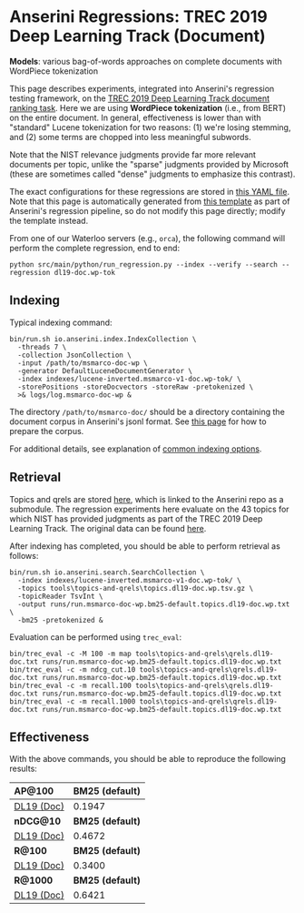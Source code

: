 # Anserini Regressions: TREC 2019 Deep Learning Track (Document)

**Models**: various bag-of-words approaches on complete documents with WordPiece tokenization

This page describes experiments, integrated into Anserini's regression testing framework, on the [TREC 2019 Deep Learning Track document ranking task](https://trec.nist.gov/data/deep2019.html).
Here we are using **WordPiece tokenization** (i.e., from BERT) on the entire document.
In general, effectiveness is lower than with "standard" Lucene tokenization for two reasons: (1) we're losing stemming, and (2) some terms are chopped into less meaningful subwords.

Note that the NIST relevance judgments provide far more relevant documents per topic, unlike the "sparse" judgments provided by Microsoft (these are sometimes called "dense" judgments to emphasize this contrast).

The exact configurations for these regressions are stored in [this YAML file](../../src/main/resources/regression/dl19-doc.wp-tok.yaml).
Note that this page is automatically generated from [this template](../../src/main/resources/docgen/templates/dl19-doc.wp-tok.template) as part of Anserini's regression pipeline, so do not modify this page directly; modify the template instead.

From one of our Waterloo servers (e.g., `orca`), the following command will perform the complete regression, end to end:

```
python src/main/python/run_regression.py --index --verify --search --regression dl19-doc.wp-tok
```

## Indexing

Typical indexing command:

```
bin/run.sh io.anserini.index.IndexCollection \
  -threads 7 \
  -collection JsonCollection \
  -input /path/to/msmarco-doc-wp \
  -generator DefaultLuceneDocumentGenerator \
  -index indexes/lucene-inverted.msmarco-v1-doc.wp-tok/ \
  -storePositions -storeDocvectors -storeRaw -pretokenized \
  >& logs/log.msmarco-doc-wp &
```

The directory `/path/to/msmarco-doc/` should be a directory containing the document corpus in Anserini's jsonl format.
See [this page](../../docs/experiments-msmarco-doc-doc2query-details.md) for how to prepare the corpus.

For additional details, see explanation of [common indexing options](../../docs/common-indexing-options.md).

## Retrieval

Topics and qrels are stored [here](https://github.com/castorini/anserini-tools/tree/master/topics-and-qrels), which is linked to the Anserini repo as a submodule.
The regression experiments here evaluate on the 43 topics for which NIST has provided judgments as part of the TREC 2019 Deep Learning Track.
The original data can be found [here](https://trec.nist.gov/data/deep2019.html).

After indexing has completed, you should be able to perform retrieval as follows:

```
bin/run.sh io.anserini.search.SearchCollection \
  -index indexes/lucene-inverted.msmarco-v1-doc.wp-tok/ \
  -topics tools\topics-and-qrels\topics.dl19-doc.wp.tsv.gz \
  -topicReader TsvInt \
  -output runs/run.msmarco-doc-wp.bm25-default.topics.dl19-doc.wp.txt \
  -bm25 -pretokenized &
```

Evaluation can be performed using `trec_eval`:

```
bin/trec_eval -c -M 100 -m map tools\topics-and-qrels\qrels.dl19-doc.txt runs/run.msmarco-doc-wp.bm25-default.topics.dl19-doc.wp.txt
bin/trec_eval -c -m ndcg_cut.10 tools\topics-and-qrels\qrels.dl19-doc.txt runs/run.msmarco-doc-wp.bm25-default.topics.dl19-doc.wp.txt
bin/trec_eval -c -m recall.100 tools\topics-and-qrels\qrels.dl19-doc.txt runs/run.msmarco-doc-wp.bm25-default.topics.dl19-doc.wp.txt
bin/trec_eval -c -m recall.1000 tools\topics-and-qrels\qrels.dl19-doc.txt runs/run.msmarco-doc-wp.bm25-default.topics.dl19-doc.wp.txt
```

## Effectiveness

With the above commands, you should be able to reproduce the following results:

| **AP@100**                                                                                                   | **BM25 (default)**|
|:-------------------------------------------------------------------------------------------------------------|-----------|
| [DL19 (Doc)](https://trec.nist.gov/data/deep2019.html)                                                       | 0.1947    |
| **nDCG@10**                                                                                                  | **BM25 (default)**|
| [DL19 (Doc)](https://trec.nist.gov/data/deep2019.html)                                                       | 0.4672    |
| **R@100**                                                                                                    | **BM25 (default)**|
| [DL19 (Doc)](https://trec.nist.gov/data/deep2019.html)                                                       | 0.3400    |
| **R@1000**                                                                                                   | **BM25 (default)**|
| [DL19 (Doc)](https://trec.nist.gov/data/deep2019.html)                                                       | 0.6421    |
